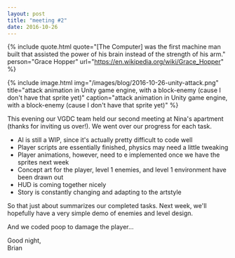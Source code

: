 ```yaml
---
layout: post
title: "meeting #2"
date: 2016-10-26
---
```


{% include quote.html
    quote="[The Computer] was the first machine man built that assisted the power of his brain instead of the strength of his arm."
    person="Grace Hopper"
    url="https://en.wikipedia.org/wiki/Grace_Hopper" %}

{% include image.html
    img="/images/blog/2016-10-26-unity-attack.png"
    title="attack animation in Unity game engine, with a block-enemy (cause I don't have that sprite yet)"
    caption="attack animation in Unity game engine, with a block-enemy (cause I don't have that sprite yet)" %}

This evening our VGDC team held our second meeting at Nina's apartment (thanks for inviting us over!). We went over our progress for each task.

* AI is still a WIP, since it's actually pretty difficult to code well
* Player scripts are essentially finished, physics may need a little tweaking
* Player animations, however, need to e implemented once we have the sprites next week
* Concept art for the player, level 1 enemies, and level 1 environment have been drawn out
* HUD is coming together nicely
* Story is constantly changing and adapting to the artstyle

So that just about summarizes our completed tasks. Next week, we'll hopefully have a very simple demo of enemies and level design.

And we coded poop to damage the player...

Good night,<br>
Brian
